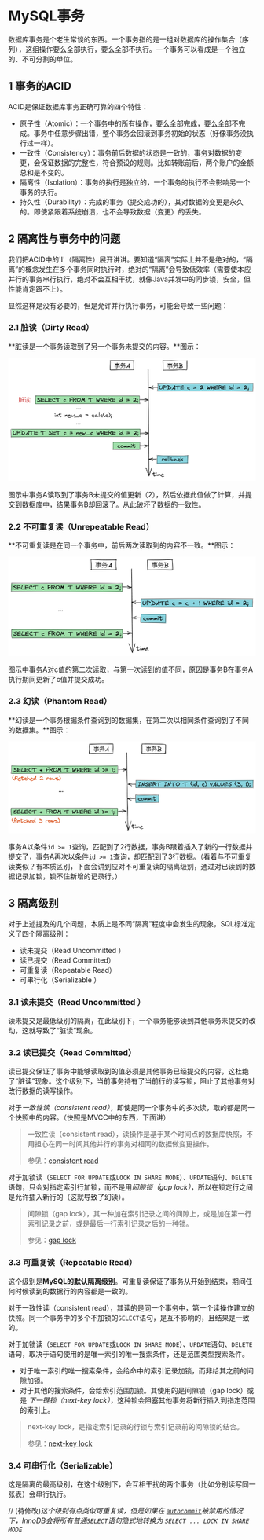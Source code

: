 # MySQL事务

数据库事务是个老生常谈的东西。一个事务指的是一组对数据库的操作集合（序列），这组操作要么全部执行，要么全部不执行。一个事务可以看成是一个独立的、不可分割的单位。

## 1 事务的ACID

ACID是保证数据库事务正确可靠的四个特性：

- 原子性（Atomic）：一个事务中的所有操作，要么全部完成，要么全部不完成。事务中任意步骤出错，整个事务会回滚到事务初始的状态（好像事务没执行过一样）。
- 一致性（Consistency）：事务前后数据的状态是一致的，事务对数据的变更，会保证数据的完整性，符合预设的规则。比如转账前后，两个账户的金额总和是不变的。
- 隔离性（Isolation）：事务的执行是独立的，一个事务的执行不会影响另一个事务的执行。
- 持久性（Durability）：完成的事务（提交成功的），其对数据的变更是永久的。即使紧跟着系统崩溃，也不会导致数据（变更）的丢失。

## 2 隔离性与事务中的问题

我们把ACID中的'I'（隔离性）展开讲讲。要知道“隔离”实际上并不是绝对的，“隔离”的概念发生在多个事务同时执行时，绝对的“隔离”会导致低效率（需要使本应并行的事务串行执行，绝对不会互相干扰，就像Java并发中的同步锁，安全，但性能肯定跟不上）。

显然这样是没有必要的，但是允许并行执行事务，可能会导致一些问题：

### 2.1 脏读（Dirty Read）

**脏读是一个事务读取到了另一个事务未提交的内容。**图示：

![image-20211019195606136](assets/image-20211019195606136.png)

图示中事务A读取到了事务B未提交的值更新（2），然后依据此值做了计算，并提交到数据库中，结果事务B却回滚了。从此破坏了数据的一致性。

### 2.2 不可重复读（Unrepeatable Read）

**不可重复读是在同一个事务中，前后两次读取到的内容不一致。**图示：

![image-20211019202247434](assets/image-20211019202247434.png)

图示中事务A对c值的第二次读取，与第一次读到的值不同，原因是事务B在事务A执行期间更新了c值并提交成功。

### 2.3 幻读（Phantom Read）

**幻读是一个事务根据条件查询到的数据集，在第二次以相同条件查询到了不同的数据集。**图示：

![image-20211019204003953](assets/image-20211019204003953.png)

事务A以条件`id >= 1`查询，匹配到了2行数据，事务B跟着插入了新的一行数据并提交了，事务A再次以条件`id >= 1`查询，却匹配到了3行数据。（看着与不可重复读类似？有本质区别，下面会讲到应对不可重复读的隔离级别，通过对已读到的数据记录加锁，锁不住新增的记录行。）

## 3 隔离级别

对于上述提及的几个问题，本质上是不同“隔离”程度中会发生的现象，SQL标准定义了四个隔离级别：

- 读未提交（Read Uncommitted ）
- 读已提交（Read Committed）
- 可重复读（Repeatable Read）
- 可串行化（Serializable ）

### 3.1 读未提交（Read Uncommitted ）

读未提交是最低级别的隔离，在此级别下，一个事务能够读到其他事务未提交的改动，这就导致了“脏读”现象。

### 3.2 读已提交（Read Committed）

读已提交保证了事务中能够读取到的值必须是其他事务已经提交的内容，这杜绝了“脏读”现象。这个级别下，当前事务持有了当前行的读写锁，阻止了其他事务对改行数据的读写操作。

对于*一致性读（consistent read）*，即使是同一个事务中的多次读，取的都是同一个快照中的内容。（快照是MVCC中的东西，下面讲）

> 一致性读（consistent read），读操作是基于某个时间点的数据库快照，不用担心在同一时间其他并行的事务对相同的数据做变更操作。
>
> 参见：[consistent read](https://dev.mysql.com/doc/refman/5.7/en/glossary.html#glos_consistent_read)

对于加锁读（`SELECT FOR UPDATE`或`LOCK IN SHARE MODE`）、`UPDATE`语句、`DELETE`语句，只会对指定索引行加锁，而不是用*间隙锁（gap lock）*，所以在锁定行之间是允许插入新行的（这就导致了幻读）。

> 间隙锁（gap lock），其一种加在索引记录之间的间隙上，或是加在第一行索引记录之前，或是最后一行索引记录之后的一种锁。
>
> 参见：[gap lock](https://dev.mysql.com/doc/refman/5.7/en/glossary.html#glos_gap_lock)

### 3.3 可重复读（Repeatable Read）

这个级别是**MySQL的默认隔离级别**。可重复读保证了事务从开始到结束，期间任何时候读到的数据行的内容都是一致的。

对于一致性读（consistent read），其读的是同一个事务中，第一个读操作建立的快照。同一个事务中的多个不加锁的`SELECT`语句，是互不影响的，且结果是一致的。

对于加锁读（`SELECT FOR UPDATE`或`LOCK IN SHARE MODE`）、`UPDATE`语句、`DELETE`语句，取决于语句使用的是唯一索引的唯一搜索条件，还是范围类型搜索条件。

- 对于唯一索引的唯一搜索条件，会给命中的索引记录加锁，而非给其之前的间隙加锁。
- 对于其他的搜索条件，会给索引范围加锁。其使用的是间隙锁（gap lock）或是 *下一键锁（next-key lock）*，这种锁会阻塞其他事务将新行插入到指定范围的索引上。

> next-key lock，是指定索引记录的行锁与索引记录前的间隙锁的结合。
>
> 参见：[next-key lock](https://dev.mysql.com/doc/refman/5.7/en/glossary.html#glos_next_key_lock)

### 3.4 可串行化（Serializable）

这是隔离的最高级别，在这个级别下，会互相干扰的两个事务（比如分别读写同一张表）会串行执行。

// (待修改)*这个级别有点类似可重复读，但是如果在 [`autocommit`](https://dev.mysql.com/doc/refman/5.7/en/server-system-variables.html#sysvar_autocommit)被禁用的情况下，InnoDB会将所有普通`SELECT`语句隐式地转换为 `SELECT ... LOCK IN SHARE MODE`*